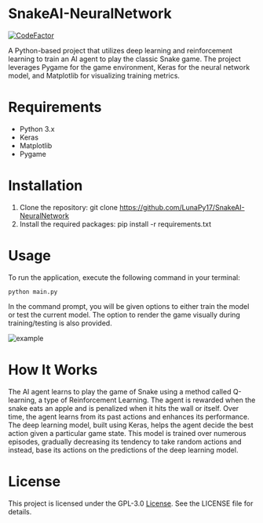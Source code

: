 SnakeAI-NeuralNetwork
=======
[![CodeFactor](https://www.codefactor.io/repository/github/lunapy17/snakeai-neuralnetwork/badge)](https://www.codefactor.io/repository/github/lunapy17/snakeai-neuralnetwork)

A Python-based project that utilizes deep learning and reinforcement learning to train an AI agent to play the classic Snake game. The project leverages Pygame for the game environment, Keras for the neural network model, and Matplotlib for visualizing training metrics.

# Requirements

* Python 3.x
* Keras
* Matplotlib
* Pygame


# Installation

1. Clone the repository: git clone https://github.com/LunaPy17/SnakeAI-NeuralNetwork
2. Install the required packages: pip install -r requirements.txt

# Usage

To run the application, execute the following command in your terminal:

```
python main.py
```
In the command prompt, you will be given options to either train the model or test the current model. The option to render the game visually during training/testing is also provided.

![example](https://github.com/LunaPy17/SnakeAI-NeuralNetwork/assets/69711934/597efed9-cd91-4f39-b0ec-1920d8a47acc)

# How It Works

The AI agent learns to play the game of Snake using a method called Q-learning, a type of Reinforcement Learning. The agent is rewarded when the snake eats an apple and is penalized when it hits the wall or itself. Over time, the agent learns from its past actions and enhances its performance. The deep learning model, built using Keras, helps the agent decide the best action given a particular game state. This model is trained over numerous episodes, gradually decreasing its tendency to take random actions and instead, base its actions on the predictions of the deep learning model.

# License

This project is licensed under the GPL-3.0 [License](https://github.com/LunaPy17/SnakeAI-NeuralNetwork/blob/main/LICENSE). See the LICENSE file for details.
